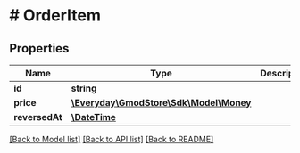 # # OrderItem

## Properties

Name | Type | Description | Notes
------------ | ------------- | ------------- | -------------
**id** | **string** |  | [optional]
**price** | [**\Everyday\GmodStore\Sdk\Model\Money**](Money.md) |  | [optional]
**reversedAt** | [**\DateTime**](\DateTime.md) |  | [optional]

[[Back to Model list]](../../README.md#models) [[Back to API list]](../../README.md#endpoints) [[Back to README]](../../README.md)
